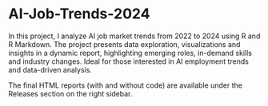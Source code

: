 # AI-Job-Trends-2024
In this project, I analyze AI job market trends from 2022 to 2024 using R and R Markdown. The project presents data exploration, visualizations and insights in a dynamic report, highlighting emerging roles, in-demand skills and industry changes. Ideal for those interested in AI employment trends and data-driven analysis.

The final HTML reports (with and without code) are available under the Releases section on the right sidebar.

